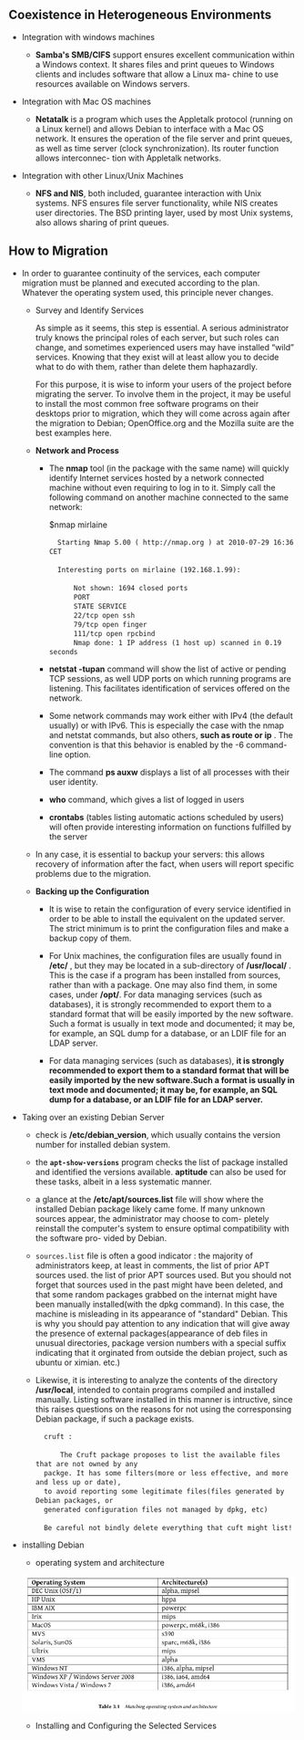 ## Coexistence in Heterogeneous Environments ##

- Integration with windows machines

    - **Samba's SMB/CIFS** support ensures excellent communication within a Windows context. It
shares files and print queues to Windows clients and includes software that allow a Linux ma-
chine to use resources available on Windows servers.


- Integration with Mac OS machines

    - **Netatalk** is a program which uses the Appletalk protocol (running on a Linux kernel) and allows
Debian to interface with a Mac OS network. It ensures the operation of the file server and print
queues, as well as time server (clock synchronization). Its router function allows interconnec-
tion with Appletalk networks.


- Integration with other Linux/Unix Machines

    - **NFS and NIS**, both included, guarantee interaction with Unix systems. NFS ensures file
server functionality, while NIS creates user directories. The BSD printing layer, used by most
Unix systems, also allows sharing of print queues.

## How to Migration ##

- In order to guarantee continuity of the services, each computer migration must be planned
and executed according to the plan. Whatever the operating system used, this principle never
changes.


    - Survey and Identify Services
    
        As simple as it seems, this step is essential. A serious administrator truly knows the principal roles of each server, but such roles can change, and sometimes experienced users may have
installed “wild” services. Knowing that they exist will at least allow you to decide what to do
with them, rather than delete them haphazardly.

        For this purpose, it is wise to inform your users of the project before migrating the server. To involve them in the project, it may be useful to install the most common free software programs
on their desktops prior to migration, which they will come across again after the migration to
Debian; OpenOffice.org and the Mozilla suite are the best examples here.
    
    - **Network and Process**
    
        - The **nmap** tool (in the package with the same name) will quickly identify Internet services hosted by a network connected machine without even requiring to log in to it. Simply call the following
command on another machine connected to the same network:

            $nmap mirlaine
            
                Starting Nmap 5.00 ( http://nmap.org ) at 2010-07-29 16:36 CET

                Interesting ports on mirlaine (192.168.1.99):

                    Not shown: 1694 closed ports
                    PORT
                    STATE SERVICE
                    22/tcp open ssh
                    79/tcp open finger
                    111/tcp open rpcbind
                    Nmap done: 1 IP address (1 host up) scanned in 0.19 seconds
                        
        - **netstat -tupan** command will show the list of active or pending TCP sessions, as well UDP ports on which running programs are listening. This facilitates identification of services offered on the network.
        
        - Some network commands may work either with IPv4 (the default usually) or with IPv6. This is especially the case with the nmap and netstat commands, but also others, **such as route or ip** . The convention is that this behavior is enabled by the -6 command-line option. 
        
    
        - The command **ps auxw** displays a list of all processes with their user identity.
        
    
        - **who** command, which gives a list of logged in users
        
        - **crontabs** (tables listing automatic actions scheduled by users) will often provide interesting information on functions fulfilled by the server
    
 
    - In any case, it is essential to backup your servers: this allows recovery of information after the fact, when users will report specific problems due to the migration.
    
    - **Backing up the Configuration**
    
        - It is wise to retain the configuration of every service identified in order to be able to install the equivalent on the updated server. The strict minimum is to print the configuration files and make a backup copy of them.

        - For Unix machines, the configuration files are usually found in **/etc/** , but they may be located in a sub-directory of **/usr/local/** . This is the case if a program has been installed from sources, rather than with a package. One may also find them, in some cases, under **/opt/**.
For data managing services (such as databases), it is strongly recommended to export them to
a standard format that will be easily imported by the new software. Such a format is usually in
text mode and documented; it may be, for example, an SQL dump for a database, or an LDIF file
for an LDAP server.
    
        - For data managing services (such as databases), **it is strongly recommended to export them to a standard format that will be easily imported by the new software.Such a format is usually in
text mode and documented; it may be, for example, an SQL dump for a database, or an LDIF file
for an LDAP server.** 


- Taking over an existing Debian Server

    - check is **/etc/debian_version**, which usually contains the version number for installed debian system.    

    - the **`apt-show-versions`** program checks the list of package installed and identified the versions available. **aptitude** can also be used for these tasks, albeit in a less systematic manner.
   
     - a glance at the **/etc/apt/sources.list** file will show where the installed Debian package likely came fome. If many unknown sources appear, the administrator may choose to com-
pletely reinstall the computer's system to ensure optimal compatibility with the software pro-
vided by Debian.

    - `sources.list` file is often a good indicator : the majority of administrators keep, at least in comments, the list of prior APT sources used. the list of prior APT sources used. But you should not forget that sources used in the past might have been deleted, and that some random packages grabbed on the internat might have been manually installed(with the dpkg command). In this case, the machine is misleading in its appearance of "standard" Debian. This is why you should pay attention to any indication that will give away the presence of external packages(appearance of deb files in unusual directories, package version numbers with a special suffix indicating that it orginated from outside the debian project, such as ubuntu or ximian. etc.)     
    
    - Likewise, it is interesting to analyze the contents of the directory **/usr/local**, intended to contain programs compiled and installed manually. Listing software installed in this manner is intructive, since this raises questions on the reasons for not using the corresponsing Debian package, if such a package exists.
    
            cruft : 
            
                The Cruft package proposes to list the available files that are not owned by any
            packge. It has some filters(more or less effective, and more and less up or date), 
            to avoid reporting some legitimate files(files generated by Debian packages, or
            generated configuration files not managed by dpkg, etc)
            
            Be careful not bindly delete everything that cuft might list!      

                
- installing Debian

    - operating system and architecture
    
    ![](./images/operating_system_and_architecture.png) 
    
    
    - Installing and Configuring the Selected Services
    
    
       

   



  

